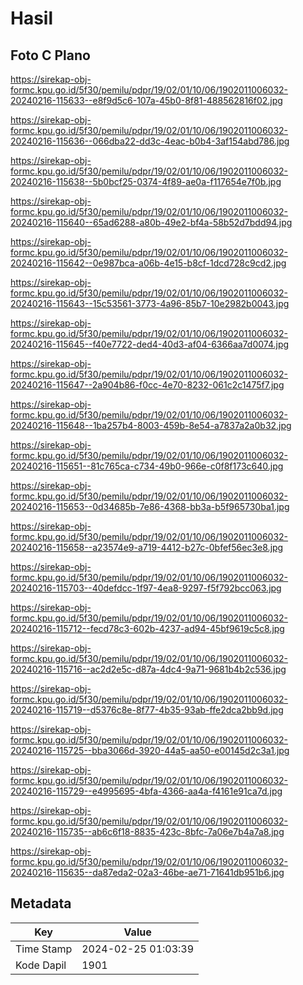 # Hasil

## Foto C Plano

https://sirekap-obj-formc.kpu.go.id/5f30/pemilu/pdpr/19/02/01/10/06/1902011006032-20240216-115633--e8f9d5c6-107a-45b0-8f81-488562816f02.jpg

https://sirekap-obj-formc.kpu.go.id/5f30/pemilu/pdpr/19/02/01/10/06/1902011006032-20240216-115636--066dba22-dd3c-4eac-b0b4-3af154abd786.jpg

https://sirekap-obj-formc.kpu.go.id/5f30/pemilu/pdpr/19/02/01/10/06/1902011006032-20240216-115638--5b0bcf25-0374-4f89-ae0a-f117654e7f0b.jpg

https://sirekap-obj-formc.kpu.go.id/5f30/pemilu/pdpr/19/02/01/10/06/1902011006032-20240216-115640--65ad6288-a80b-49e2-bf4a-58b52d7bdd94.jpg

https://sirekap-obj-formc.kpu.go.id/5f30/pemilu/pdpr/19/02/01/10/06/1902011006032-20240216-115642--0e987bca-a06b-4e15-b8cf-1dcd728c9cd2.jpg

https://sirekap-obj-formc.kpu.go.id/5f30/pemilu/pdpr/19/02/01/10/06/1902011006032-20240216-115643--15c53561-3773-4a96-85b7-10e2982b0043.jpg

https://sirekap-obj-formc.kpu.go.id/5f30/pemilu/pdpr/19/02/01/10/06/1902011006032-20240216-115645--f40e7722-ded4-40d3-af04-6366aa7d0074.jpg

https://sirekap-obj-formc.kpu.go.id/5f30/pemilu/pdpr/19/02/01/10/06/1902011006032-20240216-115647--2a904b86-f0cc-4e70-8232-061c2c1475f7.jpg

https://sirekap-obj-formc.kpu.go.id/5f30/pemilu/pdpr/19/02/01/10/06/1902011006032-20240216-115648--1ba257b4-8003-459b-8e54-a7837a2a0b32.jpg

https://sirekap-obj-formc.kpu.go.id/5f30/pemilu/pdpr/19/02/01/10/06/1902011006032-20240216-115651--81c765ca-c734-49b0-966e-c0f8f173c640.jpg

https://sirekap-obj-formc.kpu.go.id/5f30/pemilu/pdpr/19/02/01/10/06/1902011006032-20240216-115653--0d34685b-7e86-4368-bb3a-b5f965730ba1.jpg

https://sirekap-obj-formc.kpu.go.id/5f30/pemilu/pdpr/19/02/01/10/06/1902011006032-20240216-115658--a23574e9-a719-4412-b27c-0bfef56ec3e8.jpg

https://sirekap-obj-formc.kpu.go.id/5f30/pemilu/pdpr/19/02/01/10/06/1902011006032-20240216-115703--40defdcc-1f97-4ea8-9297-f5f792bcc063.jpg

https://sirekap-obj-formc.kpu.go.id/5f30/pemilu/pdpr/19/02/01/10/06/1902011006032-20240216-115712--fecd78c3-602b-4237-ad94-45bf9619c5c8.jpg

https://sirekap-obj-formc.kpu.go.id/5f30/pemilu/pdpr/19/02/01/10/06/1902011006032-20240216-115716--ac2d2e5c-d87a-4dc4-9a71-9681b4b2c536.jpg

https://sirekap-obj-formc.kpu.go.id/5f30/pemilu/pdpr/19/02/01/10/06/1902011006032-20240216-115719--d5376c8e-8f77-4b35-93ab-ffe2dca2bb9d.jpg

https://sirekap-obj-formc.kpu.go.id/5f30/pemilu/pdpr/19/02/01/10/06/1902011006032-20240216-115725--bba3066d-3920-44a5-aa50-e00145d2c3a1.jpg

https://sirekap-obj-formc.kpu.go.id/5f30/pemilu/pdpr/19/02/01/10/06/1902011006032-20240216-115729--e4995695-4bfa-4366-aa4a-f4161e91ca7d.jpg

https://sirekap-obj-formc.kpu.go.id/5f30/pemilu/pdpr/19/02/01/10/06/1902011006032-20240216-115735--ab6c6f18-8835-423c-8bfc-7a06e7b4a7a8.jpg

https://sirekap-obj-formc.kpu.go.id/5f30/pemilu/pdpr/19/02/01/10/06/1902011006032-20240216-115635--da87eda2-02a3-46be-ae71-71641db951b6.jpg


## Metadata

| Key        | Value               |
| ---------- | ------------------- |
| Time Stamp | 2024-02-25 01:03:39 |
| Kode Dapil | 1901                |



